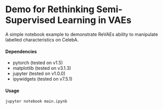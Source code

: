 # Demo for Rethinking Semi-Supervised Learning in VAEs

A simple notebook example to demonstrate ReVAEs ability to manipulate labelled characteristics on CelebA.

#### Dependencies

* pytorch (tested on v1.5)
* matplotlib (tested on v3.1.3)
* jupyter (tested on v1.0.0)
* ipywidgets (tested on v7.5.1)

#### Usage

``` shell
jupyter notebook main.ipynb
```
